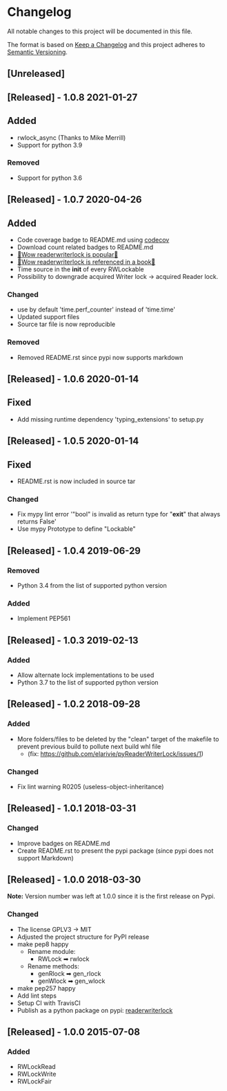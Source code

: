 # Changelog
All notable changes to this project will be documented in this file.

The format is based on [Keep a Changelog](http://keepachangelog.com/en/1.0.0/)
and this project adheres to [Semantic Versioning](http://semver.org/spec/v2.0.0.html).

## [Unreleased]

## [Released] - 1.0.8 2021-01-27

## Added

- rwlock_async (Thanks to Mike Merrill)
- Support for python 3.9

### Removed

- Support for python 3.6

## [Released] - 1.0.7 2020-04-26

## Added

- Code coverage badge to README.md using [codecov](https://codecov.io)
- Download count related badges to README.md
 - [🎉Wow readerwriterlock is popular🥳](https://blog.pepy.tech/python/packages/stats/2019/12/14/most-popular-python-packages-in-november-2019.html)
 - [🎉Wow readerwriterlock is referenced in a book🥳](https://books.google.ca/books?id=sgyLDwAAQBAJ&pg=PA448&lpg=PA448&dq=python+readerwriterlock&source=bl&ots=yeRTw8hNIg&sig=ACfU3U2i0cmjaFCOagBm914PsCNZTEijjA&hl=fr&sa=X&ved=2ahUKEwi1nqzx2YbpAhVpl3IEHQhgCKY4ChDoATAFegQICRAB#v=onepage&q=python%20readerwriterlock&f=false)
- Time source in the __init__ of every RWLockable
- Possibility to downgrade acquired Writer lock -> acquired Reader lock.

### Changed

- use by default 'time.perf_counter' instead of 'time.time'
- Updated support files
- Source tar file is now reproducible

### Removed

- Removed README.rst since pypi now supports markdown

## [Released] - 1.0.6 2020-01-14

## Fixed
- Add missing runtime dependency 'typing_extensions' to setup.py

## [Released] - 1.0.5 2020-01-14

## Fixed
- README.rst is now included in source tar

### Changed
- Fix mypy lint error '"bool" is invalid as return type for "__exit__" that always returns False'
- Use mypy Prototype to define "Lockable"

## [Released] - 1.0.4 2019-06-29


### Removed
- Python 3.4 from the list of supported python version

### Added
- Implement PEP561

## [Released] - 1.0.3 2019-02-13

### Added
- Allow alternate lock implementations to be used
- Python 3.7 to the list of supported python version

## [Released] - 1.0.2 2018-09-28

### Added
- More folders/files to be deleted by the "clean" target of the makefile to prevent previous build to pollute next build whl file
  - (fix: https://github.com/elarivie/pyReaderWriterLock/issues/1)

### Changed
- Fix lint warning R0205 (useless-object-inheritance)

## [Released] - 1.0.1 2018-03-31

### Changed
- Improve badges on README.md
- Create README.rst to present the pypi package (since pypi does not support Markdown)

## [Released] - 1.0.0 2018-03-30
**Note:** Version number was left at 1.0.0 since it is the first release on Pypi.

### Changed
- The license GPLV3 -> MIT
- Adjusted the project structure for PyPI release
- make pep8 happy
  - Rename module:
    - RWLock ➡ rwlock
  - Rename methods:
    - genRlock ➡ gen_rlock
    - genWlock ➡ gen_wlock
- make pep257 happy
- Add lint steps
- Setup CI with TravisCI
- Publish as a python package on pypi: [readerwriterlock](https://pypi.python.org/pypi/readerwriterlock)

## [Released] - 1.0.0 2015-07-08

### Added
- RWLockRead
- RWLockWrite
- RWLockFair
